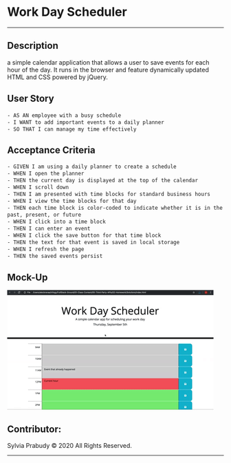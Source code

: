 # Work Day Scheduler
---

## Description

a simple calendar application that allows a user to save events for each hour of the day. It runs in the browser and feature dynamically updated HTML and CSS powered by jQuery.


## User Story

```
- AS AN employee with a busy schedule
- I WANT to add important events to a daily planner
- SO THAT I can manage my time effectively
```


## Acceptance Criteria

```
- GIVEN I am using a daily planner to create a schedule
- WHEN I open the planner
- THEN the current day is displayed at the top of the calendar
- WHEN I scroll down
- THEN I am presented with time blocks for standard business hours
- WHEN I view the time blocks for that day
- THEN each time block is color-coded to indicate whether it is in the past, present, or future
- WHEN I click into a time block
- THEN I can enter an event
- WHEN I click the save button for that time block
- THEN the text for that event is saved in local storage
- WHEN I refresh the page
- THEN the saved events persist
```


## Mock-Up

![](assets/images/05-third-party-apis-homework-demo.gif)


## Contributor:
Sylvia Prabudy © 2020 All Rights Reserved.
- - -
